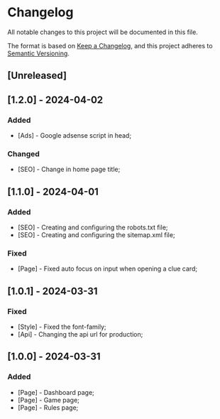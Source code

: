 # Changelog

All notable changes to this project will be documented in this file.

The format is based on [Keep a Changelog](https://keepachangelog.com/en/1.0.0/),
and this project adheres to [Semantic Versioning](https://semver.org/spec/v2.0.0.html).

## [Unreleased]

## [1.2.0] - 2024-04-02

### Added

- [Ads] - Google adsense script in head;

### Changed

- [SEO] - Change in home page title;

## [1.1.0] - 2024-04-01

### Added

- [SEO] - Creating and configuring the robots.txt file;
- [SEO] - Creating and configuring the sitemap.xml file;

### Fixed

- [Page] - Fixed auto focus on input when opening a clue card;

## [1.0.1] - 2024-03-31

### Fixed

- [Style] - Fixed the font-family;
- [Api] - Changing the api url for production;

## [1.0.0] - 2024-03-31

### Added

- [Page] - Dashboard page;
- [Page] - Game page;
- [Page] - Rules page;
